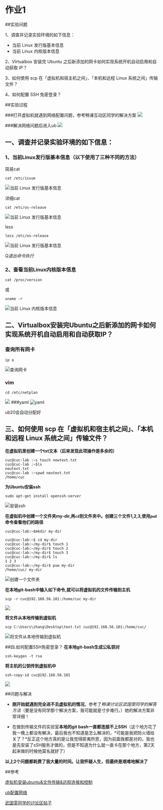 # 作业1
##实验问题

1、调查并记录实验环境的如下信息：

- 当前 Linux 发行版基本信息
- 当前 Linux 内核版本信息

2、Virtualbox 安装完 Ubuntu 之后新添加的网卡如何实现系统开机自动启用和自动获取 IP？

3、如何使用 scp 在「虚拟机和宿主机之间」、「本机和远程 Linux 系统之间」传输文件？

4、如何配置 SSH 免密登录？

##实验过程

###打开虚拟机就遇到网络配置问题，参考畅课互动区同学的解决方案
![](img\error.jpg)

###解决网络问题后进入ub
![](img\begin.jpg)

## 一、调查并记录实验环境的如下信息：

### 1、当前Linux发行版基本信息（以下使用了三种不同的方法）



简易cat

    cat /etc/issue

![当前 Linux 发行版基本信息](img\1.1release1.jpg)

详细cat

    cat /etc/os-release
![当前 Linux 发行版基本信息](img\1.1release2.jpg)

less

    less /etc/os-release 


![当前 Linux 发行版基本信息](img\1.1release3.jpg)

*Q退出命令执行*

### 2、查看当前Linux内核版本信息

    cat /proc/version

或

    uname -r
![当前 Linux 内核版本信息](img\1.2core.jpg)

## 二、Virtualbox安装完Ubuntu之后新添加的网卡如何实现系统开机自动启用和自动获取IP？

### 查询所有网卡

    ip a

![查询网卡](img\2.1ip.jpg)
### vim
    cd /etc/netplan

![](img\2.2vim.jpg)
###yaml
![yaml](img\2.3yaml.jpg)

ub20会自动分配好

## 三、如何使用 scp 在「虚拟机和宿主机之间」、「本机和远程 Linux 系统之间」传输文件？


**在虚拟机里创建一个txt文本（后来发现此项操作是多余的）**

    cuc@cuc-lab :~s touch newtext.txt
    cuc@cuc-lab :~$ls
    neutext.txt
    cuc@cuc-lab :~spwd neutext.txt
    /home/cuc
 
**为Ubuntu安装ssh**

    sudo apt-get install openssh-server

![安装ssh](img\openssh.jpg)

**在虚拟机中创建一个文件夹my-dir,再`cd`到文件夹中。创建三个文件1,2,3,使用`pwd`命令查看他们的路径**

    cuc@cuc-lab:~$mkdir my-dir
   
    cuc@cuc-lab:~$ cd my-dir
    cuc@cuc-lab:~/my-dir$ touch 1
    cuc@cuc-lab:~/my-dir$ touch 2
    cuc@cuc-lab:~/my-dir$ touch 3
    cuc@cuc-lab:~/my-dir$ ls
    1 2 3
    cuc@cuc-lab:~/my-dir$ puw my-dir
    /home/cuc/ my-dir


![创建一个文件夹](img\touch.jpg)

**在本地git-bash中输入如下命令,就可以将虚拟机的文件传输到主机**

    scp -r cuc@192.168.56.101:/home/cuc my-dir

![](img\scp.jpg)

**将文件从本地传输到虚拟机**

    scp C:\Users\zhang\Desktop\text.txt cuc@192.168.56.101:/home/cuc/

![将文件从本地传输到虚拟机](img\scp2.jpg)


##四.如何配置SSH免密登录？
**在本地git-bash生成公私钥对**

    ssh-keygen -t rsa
**将主机的公钥传到虚拟机中**

    ssh-copy-id cuc@192.168.56.101

![](img\sshpass.jpg)


##问题与解决


- **刚开始就遇到完全进不去虚拟机的情况**。参考了*畅课讨论区武国雯同学的解答方法*（要是没有同学那个解决方案，我可能就是寸步难行。）她的解决方案非常详细！

- 在做到传输文件的实验室**本地的git bash一直都连接不上SSH**（这个地方花了我一晚上都没有解决，最后我也不知道是怎么解决的，*可能是我把防火墙给关了？*反正这个地方真的是让我觉得匪夷所思，因为前面我都是对的，我也是先安装了sSH服务才做的，但是不知道为什么就一直卡在那个地方，第2天起来做的时候他莫名就好了）

**以上2个问题都耗费了我大量的时间。让我怀疑人生，但最终是艰难地解决了**

##参考

[虚拟机安装ubuntu&文件传输&远程连接和控制](https://blog.csdn.net/weixin_34062469/article/details/88057755?ops_request_misc=%257B%2522request%255Fid%2522%253A%2522165676404116782389423436%2522%252C%2522scm%2522%253A%252220140713.130102334.pc%255Fall.%2522%257D&request_id=165676404116782389423436&biz_id=0&utm_medium=distribute.pc_search_result.none-task-blog-2~all~first_rank_ecpm_v1~pc_rank_34-2-88057755-null-null.142^v30^pc_rank_34,185^v2^control&utm_term=linux%E4%BD%BF%E7%94%A8scp%E5%86%8D%E8%99%9A%E6%8B%9F%E6%9C%BA%E5%92%8C%E5%AE%BF%E4%B8%BB%E4%B9%8B%E9%97%B4%E4%BC%A0%E8%BE%93%E6%96%87%E4%BB%B6&spm=1018.2226.3001.4187)

[ub配置网络](https://www.serverlab.ca/tutorials/linux/administration-linux/how-to-configure-networking-in-ubuntu-20-04-with-netplan/)


[武国雯同学的讨论区帖子](http://courses.cuc.edu.cn/course/82669/forum#/topics/197992?show_sidebar=false&scrollTo=topic-197992&pageIndex=1&pageCount=2&topicIds=318163,232642,231166,231100,229408,219979,218713,214099,200422,197992&predicate=lastUpdatedDate&reverse)